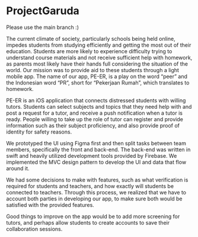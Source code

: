 # ProjectGaruda

Please use the main branch :)


The current climate of society, particularly schools being held online, impedes students from studying efficiently and getting the most out of their education. Students are more likely to experience difficulty trying to understand course materials and not receive sufficient help with homework, as parents most likely have their hands full considering the situation of the world. Our mission was to provide aid to these students through a light mobile app. The name of our app, PE-ER, is a play on the word “peer” and the Indonesian word “PR”, short for “Pekerjaan Rumah”, which translates to homework.

PE-ER is an iOS application that connects distressed students with willing tutors. Students can select subjects and topics that they need help with and post a request for a tutor, and receive a push notification when a tutor is ready. People willing to take up the role of tutor can register and provide information such as their subject proficiency, and also provide proof of identity for safety reasons.

We prototyped the UI using Figma first and then split tasks between team members, specifically the front and back-end. The back-end was written in swift and heavily utilized development tools provided by Firebase. We implemented the MVC design pattern to develop the UI and data that flow around it.

We had some decisions to make with features, such as what verification is required for students and teachers, and how exactly will students be connected to teachers. Through this process, we realized that we have to account both parties in developing our app, to make sure both would be satisfied with the provided features.

Good things to improve on the app would be to add more screening for tutors, and perhaps allow students to create accounts to save their collaboration sessions.

